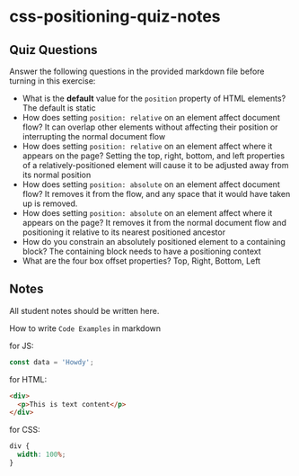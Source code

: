 # css-positioning-quiz-notes

## Quiz Questions

Answer the following questions in the provided markdown file before turning in this exercise:

- What is the **default** value for the `position` property of HTML elements?
  The default is static
- How does setting `position: relative` on an element affect document flow?
  It can overlap other elements without affecting their position or interrupting the normal document flow
- How does setting `position: relative` on an element affect where it appears on the page?
  Setting the top, right, bottom, and left properties of a relatively-positioned element will cause it to be adjusted away from its normal position
- How does setting `position: absolute` on an element affect document flow?
  It removes it from the flow, and any space that it would have taken up is removed.
- How does setting `position: absolute` on an element affect where it appears on the page?
  It removes it from the normal document flow and positioning it relative to its nearest positioned ancestor
- How do you constrain an absolutely positioned element to a containing block?
  The containing block needs to have a positioning context
- What are the four box offset properties?
  Top, Right, Bottom, Left

## Notes

All student notes should be written here.

How to write `Code Examples` in markdown

for JS:

```javascript
const data = 'Howdy';
```

for HTML:

```html
<div>
  <p>This is text content</p>
</div>
```

for CSS:

```css
div {
  width: 100%;
}
```
